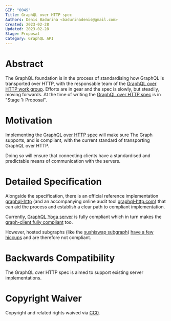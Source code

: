```yaml
---
GIP: "0049"
Title: GraphQL over HTTP spec
Authors: Denis Badurina <badurinadenis@gmail.com>
Created: 2023-02-28
Updated: 2023-02-28
Stage: Proposal
Category: GraphQL API
---
```


# Abstract

The GraphQL foundation is in the process of standardising how GraphQL is transported over HTTP, with the responsable team of the [GraphQL over HTTP work group](https://github.com/graphql/graphql-over-http). Efforts are in gear and the spec is slowly, but steadily, moving forwards. At the time of writing the [GraphQL over HTTP spec](https://graphql.github.io/graphql-over-http/) is in "Stage 1: Proposal".

# Motivation

Implementing the [GraphQL over HTTP spec](https://graphql.github.io/graphql-over-http/) will make sure The Graph supports, and is compliant, with the current standard of transporting GraphQL over HTTP.

Doing so will ensure that connecting clients have a standardised and predictable means of communication with the servers.

# Detailed Specification

Alongside the specification, there is an official reference implementation [graphql-http](https://github.com/graphql/graphql-http) (and an accompanying online audit tool [graphql-http.com](https://graphql-http.com)) that can aid the process and establish a clear path to compliant implementation.

Currently, [GraphQL Yoga server](https://the-guild.dev/graphql/yoga-server) is fully compliant which in turn makes the [graph-client fully compliant](https://github.com/graphql/graphql-http/tree/main/implementations/graph-client) too.

However, hosted subgraphs (like the [sushiswap subgraph](https://api.thegraph.com/subgraphs/name/sushiswap/exchange/graphql)) [have a few hiccups](https://github.com/graphql/graphql-http/blob/main/implementations/thegraph/README.md) and are therefore not compliant.

# Backwards Compatibility

The GraphQL over HTTP spec is aimed to support existing server implementations.

# Copyright Waiver

Copyright and related rights waived via [CC0](https://creativecommons.org/publicdomain/zero/1.0/).
